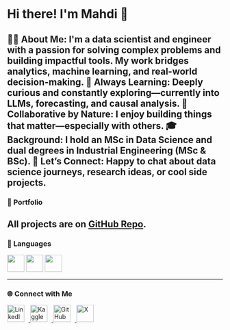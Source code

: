 # Hi there! I'm Mahdi 👋

🙋‍♂️ About Me: I'm a data scientist and engineer with a passion for solving complex problems and building impactful tools. My work bridges analytics, machine learning, and real-world decision-making.
🧠 Always Learning: Deeply curious and constantly exploring—currently into LLMs, forecasting, and causal analysis.
🤝 Collaborative by Nature: I enjoy building things that matter—especially with others.
🎓 Background: I hold an MSc in Data Science and dual degrees in Industrial Engineering (MSc & BSc).
💬 Let’s Connect: Happy to chat about data science journeys, research ideas, or cool side projects.
---

### 📁 Portfolio  
All projects are on [GitHub Repo](https://github.com/m-djawadi?tab=repositories). 
---


### 🚀 Languages
<p>
  <img src="https://cdn.jsdelivr.net/gh/devicons/devicon/icons/python/python-original.svg" height="40"/>
  <img src="https://cdn.jsdelivr.net/gh/devicons/devicon/icons/r/r-original.svg" height="40"/>
  <img src="https://cdn.jsdelivr.net/gh/devicons/devicon/icons/mysql/mysql-original.svg" height="40"/>
</p>

---

### 🌐 Connect with Me  
<p align="left">
  <a href="https://www.linkedin.com/in/m-javadi/" target="_blank">
    <img src="https://cdn.jsdelivr.net/gh/devicons/devicon/icons/linkedin/linkedin-original.svg" height="40" alt="LinkedIn" style="margin-right:10px;" />
  </a>
  <a href="https://kaggle.com/djawadi" target="_blank">
    <img src="https://cdn.jsdelivr.net/gh/devicons/devicon/icons/kaggle/kaggle-original.svg" height="40" alt="Kaggle" style="margin-right:10px;" />
  </a>
  <a href="https://github.com/m-djawadi" target="_blank">
    <img src="https://cdn.jsdelivr.net/gh/devicons/devicon/icons/github/github-original.svg" height="40" alt="GitHub" style="margin-right:10px;" />
  </a>
  <a href="https://x.com/mahdi_javadi" target="_blank">
    <img src="https://upload.wikimedia.org/wikipedia/commons/5/53/X_logo_2023.svg" height="40" alt="X" style="margin-right:10px;" />
  </a>
</p>

